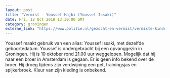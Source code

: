 ```yaml
---
layout: post
title: "Vermist - Youssef Hajbi (Youssef Issaki)"
date: Fri, 12 Oct 2018 13:30:00 GMT
category: groningen
externe_link: "https://www.politie.nl/gezocht-en-vermist/vermiste-kinderen/2018/oktober/youssef-hajbi.html"
---
```


Youssef maakt gebruik van een alias: Youssef Issaki, met dezelfde geboortedatum. 
Youssef is ondergebracht  bij een opvanggezin in Groningen. Hij is 10 oktober rond 21.00 uur weggelopen. Mogelijk dat hij naar een broer in Amsterdam is gegaan. Er is geen info bekend over de broer. Hij droeg tijdens zijn verdwijning een pet, trainingsjas en spijkerbroek. Kleur van zijn kleding is onbekend.
